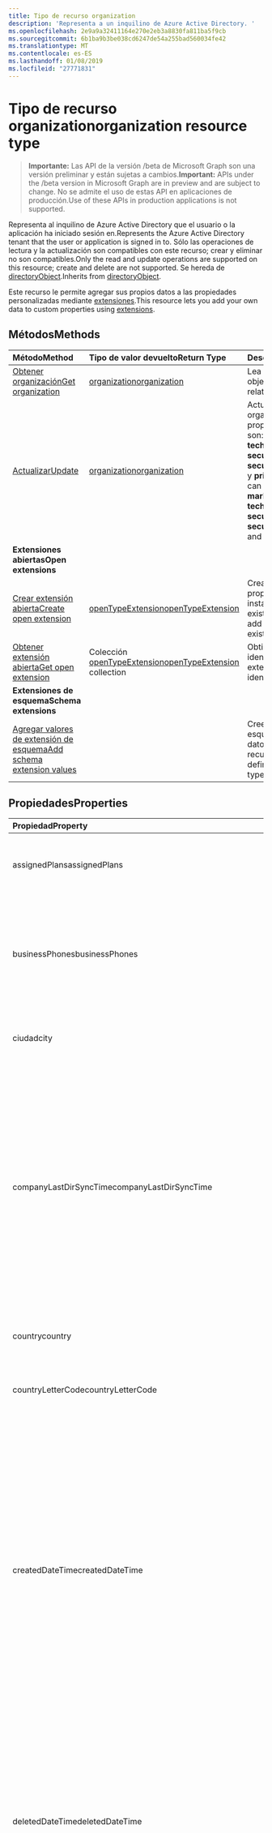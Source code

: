 ```yaml
---
title: Tipo de recurso organization
description: 'Representa a un inquilino de Azure Active Directory. '
ms.openlocfilehash: 2e9a9a32411164e270e2eb3a8830fa811ba5f9cb
ms.sourcegitcommit: 6b1ba9b3be038cd6247de54a255bad560034fe42
ms.translationtype: MT
ms.contentlocale: es-ES
ms.lasthandoff: 01/08/2019
ms.locfileid: "27771831"
---
```

# <a name="organization-resource-type"></a><span data-ttu-id="12b3a-103">Tipo de recurso organization</span><span class="sxs-lookup"><span data-stu-id="12b3a-103">organization resource type</span></span>

> <span data-ttu-id="12b3a-104">**Importante:** Las API de la versión /beta de Microsoft Graph son una versión preliminar y están sujetas a cambios.</span><span class="sxs-lookup"><span data-stu-id="12b3a-104">**Important:** APIs under the /beta version in Microsoft Graph are in preview and are subject to change.</span></span> <span data-ttu-id="12b3a-105">No se admite el uso de estas API en aplicaciones de producción.</span><span class="sxs-lookup"><span data-stu-id="12b3a-105">Use of these APIs in production applications is not supported.</span></span>

<span data-ttu-id="12b3a-106">Representa al inquilino de Azure Active Directory que el usuario o la aplicación ha iniciado sesión en.</span><span class="sxs-lookup"><span data-stu-id="12b3a-106">Represents the Azure Active Directory tenant that the user or application is signed in to.</span></span> <span data-ttu-id="12b3a-107">Sólo las operaciones de lectura y la actualización son compatibles con este recurso; crear y eliminar no son compatibles.</span><span class="sxs-lookup"><span data-stu-id="12b3a-107">Only the read and update operations are supported on this resource; create and delete are not supported.</span></span> <span data-ttu-id="12b3a-108">Se hereda de [directoryObject](directoryobject.md).</span><span class="sxs-lookup"><span data-stu-id="12b3a-108">Inherits from [directoryObject](directoryobject.md).</span></span>

<span data-ttu-id="12b3a-109">Este recurso le permite agregar sus propios datos a las propiedades personalizadas mediante [extensiones](/graph/extensibility-overview).</span><span class="sxs-lookup"><span data-stu-id="12b3a-109">This resource lets you add your own data to custom properties using [extensions](/graph/extensibility-overview).</span></span>

## <a name="methods"></a><span data-ttu-id="12b3a-110">Métodos</span><span class="sxs-lookup"><span data-stu-id="12b3a-110">Methods</span></span>

| <span data-ttu-id="12b3a-111">Método</span><span class="sxs-lookup"><span data-stu-id="12b3a-111">Method</span></span>       | <span data-ttu-id="12b3a-112">Tipo de valor devuelto</span><span class="sxs-lookup"><span data-stu-id="12b3a-112">Return Type</span></span>  |<span data-ttu-id="12b3a-113">Descripción</span><span class="sxs-lookup"><span data-stu-id="12b3a-113">Description</span></span>|
|:---------------|:--------|:----------|
|[<span data-ttu-id="12b3a-114">Obtener organización</span><span class="sxs-lookup"><span data-stu-id="12b3a-114">Get organization</span></span>](../api/organization-get.md) | [<span data-ttu-id="12b3a-115">organization</span><span class="sxs-lookup"><span data-stu-id="12b3a-115">organization</span></span>](organization.md) |<span data-ttu-id="12b3a-116">Lea las propiedades y las relaciones del objeto organization.</span><span class="sxs-lookup"><span data-stu-id="12b3a-116">Read properties and relationships of organization object.</span></span>|
|[<span data-ttu-id="12b3a-117">Actualizar</span><span class="sxs-lookup"><span data-stu-id="12b3a-117">Update</span></span>](../api/organization-update.md) | [<span data-ttu-id="12b3a-118">organization</span><span class="sxs-lookup"><span data-stu-id="12b3a-118">organization</span></span>](organization.md)  |<span data-ttu-id="12b3a-119">Actualizar el objeto organization.</span><span class="sxs-lookup"><span data-stu-id="12b3a-119">Update organization object.</span></span> <span data-ttu-id="12b3a-120">Las únicas propiedades que pueden actualizarse son: **marketingNotificationMails**, **technicalNotificationMails**, **securityComplianceNotificationMails**, **securityComplianceNotificationPhones** y **privacyProfile**.</span><span class="sxs-lookup"><span data-stu-id="12b3a-120">The only properties that can be updated are: **marketingNotificationMails**, **technicalNotificationMails**, **securityComplianceNotificationMails**, **securityComplianceNotificationPhones** and **privacyProfile**.</span></span> |
|<span data-ttu-id="12b3a-121">**Extensiones abiertas**</span><span class="sxs-lookup"><span data-stu-id="12b3a-121">**Open extensions**</span></span>| | |
|[<span data-ttu-id="12b3a-122">Crear extensión abierta</span><span class="sxs-lookup"><span data-stu-id="12b3a-122">Create open extension</span></span>](../api/opentypeextension-post-opentypeextension.md) |[<span data-ttu-id="12b3a-123">openTypeExtension</span><span class="sxs-lookup"><span data-stu-id="12b3a-123">openTypeExtension</span></span>](opentypeextension.md)| <span data-ttu-id="12b3a-124">Crea una extensión abierta y agrega propiedades personalizadas en una instancia nueva o un recurso existente.</span><span class="sxs-lookup"><span data-stu-id="12b3a-124">Create an open extension and add custom properties to a new or existing resource.</span></span>|
|[<span data-ttu-id="12b3a-125">Obtener extensión abierta</span><span class="sxs-lookup"><span data-stu-id="12b3a-125">Get open extension</span></span>](../api/opentypeextension-get.md) |<span data-ttu-id="12b3a-126">Colección [openTypeExtension](opentypeextension.md)</span><span class="sxs-lookup"><span data-stu-id="12b3a-126">[openTypeExtension](opentypeextension.md) collection</span></span>| <span data-ttu-id="12b3a-127">Obtiene una extensión abierta identificada por el nombre de extensión.</span><span class="sxs-lookup"><span data-stu-id="12b3a-127">Get an open extension identified by the extension name.</span></span>|
|<span data-ttu-id="12b3a-128">**Extensiones de esquema**</span><span class="sxs-lookup"><span data-stu-id="12b3a-128">**Schema extensions**</span></span>| | |
|[<span data-ttu-id="12b3a-129">Agregar valores de extensión de esquema</span><span class="sxs-lookup"><span data-stu-id="12b3a-129">Add schema extension values</span></span>](/graph/extensibility-schema-groups) || <span data-ttu-id="12b3a-130">Cree una definición de extensión de esquema y, después, úsela para agregar datos escritos personalizados a un recurso.</span><span class="sxs-lookup"><span data-stu-id="12b3a-130">Create a schema extension definition and then use it to add custom typed data to a resource.</span></span>|

## <a name="properties"></a><span data-ttu-id="12b3a-131">Propiedades</span><span class="sxs-lookup"><span data-stu-id="12b3a-131">Properties</span></span>
| <span data-ttu-id="12b3a-132">Propiedad</span><span class="sxs-lookup"><span data-stu-id="12b3a-132">Property</span></span>     | <span data-ttu-id="12b3a-133">Tipo</span><span class="sxs-lookup"><span data-stu-id="12b3a-133">Type</span></span>   |<span data-ttu-id="12b3a-134">Descripción</span><span class="sxs-lookup"><span data-stu-id="12b3a-134">Description</span></span>|
|:---------------|:--------|:----------|
|<span data-ttu-id="12b3a-135">assignedPlans</span><span class="sxs-lookup"><span data-stu-id="12b3a-135">assignedPlans</span></span>|<span data-ttu-id="12b3a-136">Colección [assignedPlan](assignedplan.md)</span><span class="sxs-lookup"><span data-stu-id="12b3a-136">[assignedPlan](assignedplan.md) collection</span></span>|<span data-ttu-id="12b3a-p104">La colección de planes de servicio asociados con el inquilino. No admite valores NULL.</span><span class="sxs-lookup"><span data-stu-id="12b3a-p104">The collection of service plans associated with the tenant. Not nullable.</span></span>            |
| <span data-ttu-id="12b3a-139">businessPhones</span><span class="sxs-lookup"><span data-stu-id="12b3a-139">businessPhones</span></span>                      | <span data-ttu-id="12b3a-140">Colección String</span><span class="sxs-lookup"><span data-stu-id="12b3a-140">String collection</span></span>                                         | <span data-ttu-id="12b3a-141">Número de teléfono de la organización.</span><span class="sxs-lookup"><span data-stu-id="12b3a-141">Telephone number for the organization.</span></span> <span data-ttu-id="12b3a-142">**Nota:** Aunque se trata de una colección de cadenas, solo se puede establecer un número para esta propiedad.</span><span class="sxs-lookup"><span data-stu-id="12b3a-142">**Note:** Although this is a string collection, only one number can be set for this property.</span></span>                                                                                            |
|<span data-ttu-id="12b3a-143">ciudad</span><span class="sxs-lookup"><span data-stu-id="12b3a-143">city</span></span>|<span data-ttu-id="12b3a-144">String</span><span class="sxs-lookup"><span data-stu-id="12b3a-144">String</span></span>| <span data-ttu-id="12b3a-145">Nombre de la ciudad de la dirección de la organización.</span><span class="sxs-lookup"><span data-stu-id="12b3a-145">City name of the address for the organization</span></span> |
|<span data-ttu-id="12b3a-146">companyLastDirSyncTime</span><span class="sxs-lookup"><span data-stu-id="12b3a-146">companyLastDirSyncTime</span></span>|<span data-ttu-id="12b3a-147">DateTimeOffset</span><span class="sxs-lookup"><span data-stu-id="12b3a-147">DateTimeOffset</span></span>|<span data-ttu-id="12b3a-p106">La fecha y hora en que se ha sincronizado por última vez el inquilino con el directorio local. El tipo de marca de tiempo representa la información de fecha y hora con el formato ISO 8601 y siempre pertenecen a la zona horaria UTC. Por ejemplo, medianoche UTC del 1 de enero de 2014 sería así: `'2014-01-01T00:00:00Z'`</span><span class="sxs-lookup"><span data-stu-id="12b3a-p106">The time and date at which the tenant was last synced with the on-premise directory.The Timestamp type represents date and time information using ISO 8601 format and is always in UTC time. For example, midnight UTC on Jan 1, 2014 would look like this: `'2014-01-01T00:00:00Z'`</span></span>|
|<span data-ttu-id="12b3a-150">country</span><span class="sxs-lookup"><span data-stu-id="12b3a-150">country</span></span>|<span data-ttu-id="12b3a-151">String</span><span class="sxs-lookup"><span data-stu-id="12b3a-151">String</span></span>| <span data-ttu-id="12b3a-152">Nombre del país o región de la dirección de la organización.</span><span class="sxs-lookup"><span data-stu-id="12b3a-152">Country/region name of the address for the organization</span></span> |
|<span data-ttu-id="12b3a-153">countryLetterCode</span><span class="sxs-lookup"><span data-stu-id="12b3a-153">countryLetterCode</span></span>|<span data-ttu-id="12b3a-154">String</span><span class="sxs-lookup"><span data-stu-id="12b3a-154">String</span></span>| <span data-ttu-id="12b3a-155">Abreviatura del país o región de la organización.</span><span class="sxs-lookup"><span data-stu-id="12b3a-155">Country/region abbreviation for the organization</span></span> |
|<span data-ttu-id="12b3a-156">createdDateTime</span><span class="sxs-lookup"><span data-stu-id="12b3a-156">createdDateTime</span></span>|<span data-ttu-id="12b3a-157">DateTimeOffset</span><span class="sxs-lookup"><span data-stu-id="12b3a-157">DateTimeOffset</span></span>| <span data-ttu-id="12b3a-158">Marca de hora de cuándo se creó la organización.</span><span class="sxs-lookup"><span data-stu-id="12b3a-158">Timestamp of when the organization was created.</span></span> <span data-ttu-id="12b3a-159">El valor no puede modificarse y se rellena automáticamente cuando se crea la organización.</span><span class="sxs-lookup"><span data-stu-id="12b3a-159">The value cannot be modified and is automatically populated when the organization is created.</span></span> <span data-ttu-id="12b3a-160">El tipo de marca de tiempo representa la información de fecha y hora con el formato ISO 8601 y está siempre en hora UTC.</span><span class="sxs-lookup"><span data-stu-id="12b3a-160">The Timestamp type represents date and time information using ISO 8601 format and is always in UTC time.</span></span> <span data-ttu-id="12b3a-161">Por ejemplo, medianoche en la zona horaria UTC del 1 de enero de 2014 sería así: `'2014-01-01T00:00:00Z'`.</span><span class="sxs-lookup"><span data-stu-id="12b3a-161">For example, midnight UTC on Jan 1, 2014 would look like this: `'2014-01-01T00:00:00Z'`.</span></span> <span data-ttu-id="12b3a-162">Solo lectura.</span><span class="sxs-lookup"><span data-stu-id="12b3a-162">Read-only.</span></span> |
| <span data-ttu-id="12b3a-163">deletedDateTime</span><span class="sxs-lookup"><span data-stu-id="12b3a-163">deletedDateTime</span></span>                    | <span data-ttu-id="12b3a-164">DateTimeOffset</span><span class="sxs-lookup"><span data-stu-id="12b3a-164">DateTimeOffset</span></span>                                                    | <span data-ttu-id="12b3a-165">Representa la fecha y hora de cuando se ha eliminado el inquilino de Azure AD con el formato ISO 8601 y está siempre en hora UTC.</span><span class="sxs-lookup"><span data-stu-id="12b3a-165">Represents date and time of when the Azure AD tenant was deleted using ISO 8601 format and is always in UTC time.</span></span> <span data-ttu-id="12b3a-166">Por ejemplo, medianoche en la zona horaria UTC del 1 de enero de 2014 sería así: `'2014-01-01T00:00:00Z'`.</span><span class="sxs-lookup"><span data-stu-id="12b3a-166">For example, midnight UTC on Jan 1, 2014 would look like this: `'2014-01-01T00:00:00Z'`.</span></span> <span data-ttu-id="12b3a-167">Solo lectura.</span><span class="sxs-lookup"><span data-stu-id="12b3a-167">Read-only.</span></span>                                                                                     |
|<span data-ttu-id="12b3a-168">dirSyncEnabled</span><span class="sxs-lookup"><span data-stu-id="12b3a-168">dirSyncEnabled</span></span>|<span data-ttu-id="12b3a-169">Boolean</span><span class="sxs-lookup"><span data-stu-id="12b3a-169">Boolean</span></span>|<span data-ttu-id="12b3a-170">**true** si este objeto está sincronizado desde un directorio local; **false** si este objeto se ha sincronizado originalmente desde un directorio local, pero ya no está sincronizado; **null** si este objeto no se ha sincronizado nunca desde un directorio local (valor predeterminado).</span><span class="sxs-lookup"><span data-stu-id="12b3a-170">**true** if this object is synced from an on-premises directory; **false** if this object was originally synced from an on-premises directory but is no longer synced; **null** if this object has never been synced from an on-premises directory (default).</span></span>|
|<span data-ttu-id="12b3a-171">displayName</span><span class="sxs-lookup"><span data-stu-id="12b3a-171">displayName</span></span>|<span data-ttu-id="12b3a-172">String</span><span class="sxs-lookup"><span data-stu-id="12b3a-172">String</span></span>|<span data-ttu-id="12b3a-173">El nombre para mostrar del inquilino.</span><span class="sxs-lookup"><span data-stu-id="12b3a-173">The display name for the tenant.</span></span>|
|<span data-ttu-id="12b3a-174">id</span><span class="sxs-lookup"><span data-stu-id="12b3a-174">id</span></span>|<span data-ttu-id="12b3a-175">String</span><span class="sxs-lookup"><span data-stu-id="12b3a-175">String</span></span>|<span data-ttu-id="12b3a-176">El identificador de inquilino, un identificador único que representa la organización (o inquilino).</span><span class="sxs-lookup"><span data-stu-id="12b3a-176">The tenant ID, a unique identifier representing the organization (or tenant).</span></span> <span data-ttu-id="12b3a-177">Heredado de [directoryObject](directoryobject.md).</span><span class="sxs-lookup"><span data-stu-id="12b3a-177">Inherited from [directoryObject](directoryobject.md).</span></span> <span data-ttu-id="12b3a-178">Clave.</span><span class="sxs-lookup"><span data-stu-id="12b3a-178">Key.</span></span> <span data-ttu-id="12b3a-179">No admite valores NULL.</span><span class="sxs-lookup"><span data-stu-id="12b3a-179">Not nullable.</span></span> <span data-ttu-id="12b3a-180">Solo lectura.</span><span class="sxs-lookup"><span data-stu-id="12b3a-180">Read-only.</span></span>|
|<span data-ttu-id="12b3a-181">isMultipleDataLocationsForServicesEnabled</span><span class="sxs-lookup"><span data-stu-id="12b3a-181">isMultipleDataLocationsForServicesEnabled</span></span>|<span data-ttu-id="12b3a-182">Booleano</span><span class="sxs-lookup"><span data-stu-id="12b3a-182">Boolean</span></span>|<span data-ttu-id="12b3a-183">**true** si la organización está habilitado; Multi-Geo **false** si la organización no está habilitado para Multi-ubican; **null** (valor predeterminado).</span><span class="sxs-lookup"><span data-stu-id="12b3a-183">**true** if organization is Multi-Geo enabled; **false** if organization is not Multi-Geo enabled; **null** (default).</span></span> <span data-ttu-id="12b3a-184">Solo lectura.</span><span class="sxs-lookup"><span data-stu-id="12b3a-184">Read-only.</span></span> <span data-ttu-id="12b3a-185">Para obtener más información, vea [OneDrive en línea Multi-ubican](https://docs.microsoft.com/sharepoint/dev/solution-guidance/multigeo-introduction).</span><span class="sxs-lookup"><span data-stu-id="12b3a-185">For more information, see [OneDrive Online Multi-Geo](https://docs.microsoft.com/sharepoint/dev/solution-guidance/multigeo-introduction).</span></span>|
|<span data-ttu-id="12b3a-186">marketingNotificationEmails</span><span class="sxs-lookup"><span data-stu-id="12b3a-186">marketingNotificationEmails</span></span>|<span data-ttu-id="12b3a-187">Colección String</span><span class="sxs-lookup"><span data-stu-id="12b3a-187">String collection</span></span>| <span data-ttu-id="12b3a-188">No admite valores NULL.</span><span class="sxs-lookup"><span data-stu-id="12b3a-188">Not nullable.</span></span>            |
|<span data-ttu-id="12b3a-189">objectType</span><span class="sxs-lookup"><span data-stu-id="12b3a-189">objectType</span></span>|<span data-ttu-id="12b3a-190">String</span><span class="sxs-lookup"><span data-stu-id="12b3a-190">String</span></span>|<span data-ttu-id="12b3a-p111">Una cadena que identifica el tipo de objeto. Para los inquilinos, el valor es siempre "Company".</span><span class="sxs-lookup"><span data-stu-id="12b3a-p111">A string that identifies the object type. For tenants the value is always “Company”.</span></span> |
|<span data-ttu-id="12b3a-193">postalCode</span><span class="sxs-lookup"><span data-stu-id="12b3a-193">postalCode</span></span>|<span data-ttu-id="12b3a-194">String</span><span class="sxs-lookup"><span data-stu-id="12b3a-194">String</span></span>| <span data-ttu-id="12b3a-195">Código postal de la dirección de la organización.</span><span class="sxs-lookup"><span data-stu-id="12b3a-195">Postal code of the address for the organization</span></span> |
|<span data-ttu-id="12b3a-196">preferredLanguage</span><span class="sxs-lookup"><span data-stu-id="12b3a-196">preferredLanguage</span></span>|<span data-ttu-id="12b3a-197">String</span><span class="sxs-lookup"><span data-stu-id="12b3a-197">String</span></span>| <span data-ttu-id="12b3a-198">El idioma preferido de la organización.</span><span class="sxs-lookup"><span data-stu-id="12b3a-198">The preferred language for the organization.</span></span> <span data-ttu-id="12b3a-199">Debe seguir el código ISO 639-1; por ejemplo, "es".</span><span class="sxs-lookup"><span data-stu-id="12b3a-199">Should follow ISO 639-1 Code; for example "en".</span></span> |
|<span data-ttu-id="12b3a-200">privacyProfile</span><span class="sxs-lookup"><span data-stu-id="12b3a-200">privacyProfile</span></span>|[<span data-ttu-id="12b3a-201">privacyProfile</span><span class="sxs-lookup"><span data-stu-id="12b3a-201">privacyProfile</span></span>](privacyprofile.md)| <span data-ttu-id="12b3a-202">Perfil de privacidad de una organización.</span><span class="sxs-lookup"><span data-stu-id="12b3a-202">The privacy profile of an organization.</span></span>            |
|<span data-ttu-id="12b3a-203">provisionedPlans</span><span class="sxs-lookup"><span data-stu-id="12b3a-203">provisionedPlans</span></span>|<span data-ttu-id="12b3a-204">Colección [ProvisionedPlan](provisionedplan.md)</span><span class="sxs-lookup"><span data-stu-id="12b3a-204">[ProvisionedPlan](provisionedplan.md) collection</span></span>| <span data-ttu-id="12b3a-205">No admite valores NULL.</span><span class="sxs-lookup"><span data-stu-id="12b3a-205">Not nullable.</span></span>            |
|<span data-ttu-id="12b3a-206">provisioningErrors</span><span class="sxs-lookup"><span data-stu-id="12b3a-206">provisioningErrors</span></span>|<span data-ttu-id="12b3a-207">Colección ProvisioningError</span><span class="sxs-lookup"><span data-stu-id="12b3a-207">ProvisioningError collection</span></span>| <span data-ttu-id="12b3a-208">No admite valores NULL.</span><span class="sxs-lookup"><span data-stu-id="12b3a-208">Not nullable.</span></span>            |
|<span data-ttu-id="12b3a-209">securityComplianceNotificationMails</span><span class="sxs-lookup"><span data-stu-id="12b3a-209">securityComplianceNotificationMails</span></span>|<span data-ttu-id="12b3a-210">Colección String</span><span class="sxs-lookup"><span data-stu-id="12b3a-210">String collection</span></span>||
|<span data-ttu-id="12b3a-211">securityComplianceNotificationPhones</span><span class="sxs-lookup"><span data-stu-id="12b3a-211">securityComplianceNotificationPhones</span></span>|<span data-ttu-id="12b3a-212">Colección String</span><span class="sxs-lookup"><span data-stu-id="12b3a-212">String collection</span></span>||
|<span data-ttu-id="12b3a-213">state</span><span class="sxs-lookup"><span data-stu-id="12b3a-213">state</span></span>|<span data-ttu-id="12b3a-214">String</span><span class="sxs-lookup"><span data-stu-id="12b3a-214">String</span></span>| <span data-ttu-id="12b3a-215">Nombre del estado de la dirección de la organización.</span><span class="sxs-lookup"><span data-stu-id="12b3a-215">State name of the address for the organization</span></span> |
|<span data-ttu-id="12b3a-216">street</span><span class="sxs-lookup"><span data-stu-id="12b3a-216">street</span></span>|<span data-ttu-id="12b3a-217">String</span><span class="sxs-lookup"><span data-stu-id="12b3a-217">String</span></span>| <span data-ttu-id="12b3a-218">Nombre de la calle de la dirección de la organización.</span><span class="sxs-lookup"><span data-stu-id="12b3a-218">Street name of the address for organization</span></span> |
|<span data-ttu-id="12b3a-219">technicalNotificationMails</span><span class="sxs-lookup"><span data-stu-id="12b3a-219">technicalNotificationMails</span></span>|<span data-ttu-id="12b3a-220">Colección String</span><span class="sxs-lookup"><span data-stu-id="12b3a-220">String collection</span></span>| <span data-ttu-id="12b3a-221">No admite valores NULL.</span><span class="sxs-lookup"><span data-stu-id="12b3a-221">Not nullable.</span></span> |
|<span data-ttu-id="12b3a-222">verifiedDomains</span><span class="sxs-lookup"><span data-stu-id="12b3a-222">verifiedDomains</span></span>|<span data-ttu-id="12b3a-223">Colección [VerifiedDomain](verifieddomain.md)</span><span class="sxs-lookup"><span data-stu-id="12b3a-223">[VerifiedDomain](verifieddomain.md) collection</span></span>|<span data-ttu-id="12b3a-p113">La colección de dominios asociados a este inquilino. No admite valores NULL.</span><span class="sxs-lookup"><span data-stu-id="12b3a-p113">The collection of domains associated with this tenant. Not nullable.</span></span>            |

## <a name="relationships"></a><span data-ttu-id="12b3a-226">Relaciones</span><span class="sxs-lookup"><span data-stu-id="12b3a-226">Relationships</span></span>

| <span data-ttu-id="12b3a-227">Relación</span><span class="sxs-lookup"><span data-stu-id="12b3a-227">Relationship</span></span>     | <span data-ttu-id="12b3a-228">Tipo</span><span class="sxs-lookup"><span data-stu-id="12b3a-228">Type</span></span>   |<span data-ttu-id="12b3a-229">Descripción</span><span class="sxs-lookup"><span data-stu-id="12b3a-229">Description</span></span>|
|:---------------|:--------|:----------|
|<span data-ttu-id="12b3a-230">extensions</span><span class="sxs-lookup"><span data-stu-id="12b3a-230">extensions</span></span>|<span data-ttu-id="12b3a-231">Colección de [extensiones](extension.md)</span><span class="sxs-lookup"><span data-stu-id="12b3a-231">[extension](extension.md) collection</span></span>|<span data-ttu-id="12b3a-232">La colección de extensiones de open definidas para el recurso de la organización.</span><span class="sxs-lookup"><span data-stu-id="12b3a-232">The collection of open extensions defined for the organization resource.</span></span> <span data-ttu-id="12b3a-233">Admite valores NULL.</span><span class="sxs-lookup"><span data-stu-id="12b3a-233">Nullable.</span></span>|

## <a name="json-representation"></a><span data-ttu-id="12b3a-234">Representación JSON</span><span class="sxs-lookup"><span data-stu-id="12b3a-234">JSON representation</span></span>

<span data-ttu-id="12b3a-235">Aquí tiene una representación JSON del recurso</span><span class="sxs-lookup"><span data-stu-id="12b3a-235">Here is a JSON representation of the resource</span></span>

<!-- {
  "blockType": "resource",
  "optionalProperties": [
    "extensions"
  ],
  "keyProperty": "id",
  "@odata.type": "microsoft.graph.organization"
}-->

```json
{
  "assignedPlans": [{"@odata.type": "microsoft.graph.assignedPlan"}],
  "businessPhones": ["string"],
  "city": "string",
  "country": "string",
  "countryLetterCode": "string",
  "createdDateTime": "String (timestamp)",
  "deletedDateTime": "String (timestamp)",
  "displayName": "string",
  "id": "string (identifier)",
  "isMultipleDataLocationsForServicesEnabled": "boolean",
  "marketingNotificationEmails": ["string"],
  "objectType": "string",
  "onPremisesLastSyncDateTime": "String (timestamp)",
  "onPremisesSyncEnabled": true,
  "postalCode": "string",
  "preferredLanguage": "string",
  "privacyProfile": {"@odata.type": "microsoft.graph.privacyProfile"},
  "provisionedPlans": [{"@odata.type": "microsoft.graph.provisionedPlan"}],
  "securityComplianceNotificationMails": ["string"],
  "securityComplianceNotificationPhones": ["string"],
  "state": "string",
  "street": "string",
  "technicalNotificationMails": ["string"],
  "verifiedDomains": [{"@odata.type": "microsoft.graph.verifiedDomain"}]
}
```

## <a name="see-also"></a><span data-ttu-id="12b3a-236">Vea también</span><span class="sxs-lookup"><span data-stu-id="12b3a-236">See also</span></span>

- [<span data-ttu-id="12b3a-237">Agregar datos personalizados a los recursos mediante extensiones</span><span class="sxs-lookup"><span data-stu-id="12b3a-237">Add custom data to resources using extensions</span></span>](/graph/extensibility-overview)
- [<span data-ttu-id="12b3a-238">Agregar datos personalizados a los usuarios mediante extensiones abiertas</span><span class="sxs-lookup"><span data-stu-id="12b3a-238">Add custom data to users using open extensions</span></span>](/graph/extensibility-open-users)
- [<span data-ttu-id="12b3a-239">Agregar datos personalizados a los grupos mediante extensiones de esquema</span><span class="sxs-lookup"><span data-stu-id="12b3a-239">Add custom data to groups using schema extensions</span></span>](/graph/extensibility-schema-groups)

<!-- uuid: 8fcb5dbc-d5aa-4681-8e31-b001d5168d79
2015-10-25 14:57:30 UTC -->
<!-- {
  "type": "#page.annotation",
  "description": "organization resource",
  "keywords": "",
  "section": "documentation",
  "tocPath": ""
}-->
